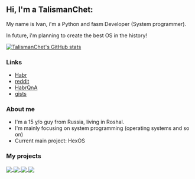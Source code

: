 ## Hi, I'm a TalismanChet:
My name is Ivan, i'm a Python and fasm Developer (System programmer).

In future, i'm planning to create the best OS in the history!

[![TalismanChet's GitHub stats](https://github-readme-stats.vercel.app/api?username=vanochet)](https://github.com/vanochet/github-readme-stats)

### Links

- [Habr](https://habr.com/ru/users/TalismanChet/)
- [reddit](https://www.reddit.com/user/DueTurnover2684/)
- [HabrQnA](https://qna.habr.com/user/TalismanChet)
- [gists](https://gist.github.com/TalismanChet)

### About me
- I'm a 15 y/o guy from Russia, living in Roshal.
- I'm mainly focusing on system programming (operating systems and so on)
- Current main project: HexOS

### My projects

<a href="https://github.com/vanochet/pyhoney">
  <img align="center" src="https://github-readme-stats.vercel.app/api/pin/?username=vanochet&repo=pyhoney&theme=github_dark" />
</a>
<a href="https://github.com/vanosoft/HexOS">
  <img align="center" src="https://github-readme-stats.vercel.app/api/pin/?username=vanochet&repo=HexOS&theme=github_dark" />
</a>
<a href="https://github.com/vanochet/Electro-Arrows">
  <img align="center" src="https://github-readme-stats.vercel.app/api/pin/?username=vanochet&repo=Electro-Arrows&theme=github_dark" />
</a>
<a href="https://github.com/vanochet/xpygame">
  <img align="center" src="https://github-readme-stats.vercel.app/api/pin/?username=vanochet&repo=xpygame&theme=github_dark" />
</a>


<!--
**vanochet/vanochet** is a ✨ _special_ ✨ repository because its `README.md` (this file) appears on your GitHub profile.

Here are some ideas to get you started:

- 🔭 I’m currently working on ...
- 🌱 I’m currently learning ...
- 👯 I’m looking to collaborate on ...
- 🤔 I’m looking for help with ...
- 💬 Ask me about ...
- 📫 How to reach me: ...
- 😄 Pronouns: ...
- ⚡ Fun fact: ...
-->
